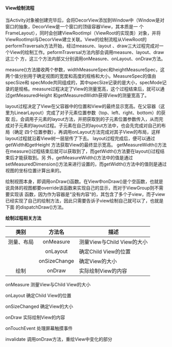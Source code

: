 #### View绘制流程
当Activity对象被创建完毕后，会将DecorView添加到Window中（Window是对窗口的抽象，DecorView是一个窗口的顶级容器View，其本质是一
个FrameLayout），同时会创建ViewRootImpl（ViewRoot的实现类）对象，并将ViewRootImpl与DecorView建立关联。View的绘制流程从ViewRoot的performTraversals方法开始，经过measure、layout 、draw三大过程完成对一个View的绘制工作。peformTraversal方法内部会调用measure、layout、draw这三个
方，这三个方法内部又分别调用onMeasure、onLayout、onDraw方法。

measure()方法接收两个参数，widthMeasureSpec和heightMeasureSpec，这两个值分别用于确定视图的宽度和高度的规格和大小。MeasureSpec的值由specSize和
specMode共同组成的，其中specSize记录的是大小，specMode记录的是规格。measure过程决定了View的测量宽高，这个过程结束后，就可以通过getMeasuredHeight
和getMeasuredWidth获得View的测量宽高了。

layout过程决定了View在父容器中的位置和View的最终显示宽高。在父容器（这里为LinearLayout）完成了对子元素位置参数（top、left、right、bottom）的获取
后，会调用子元素的layout方法，并把获取到的子元素位置参数传入，从而完成对子元素的layout过程。子元素在自己的layout方法中，也会先完成对自己的布局（确定
四个位置参数），再调用onLayout方法完成对其子View的布局，这样layout过程就沿着View树一层层传了下去。 layout过程完成后，便可以通过getWidth和getHeight
方法获取View的最终显示宽高。 getMeasureWidth()方法在measure()过程结束后就可以获取到了，而getWidth()方法要在layout()过程结束后才能获取到。另
外，getMeasureWidth()方法中的值是通过setMeasuredDimension()方法来进行设置的，而getWidth()方法中的值则是通过视图的坐标位置计算出来的。

绘制视图本身，即调用onDraw()函数。在View中onDraw()是个空函数，也就是说具体的视图都要override该函数来实现自己的显示，而对于ViewGroup则不需要实现该
函数，因为作为容器是“没有内容“的，其包含了多个子view，而子view已经实现了自己的绘制方法，因此只需要告诉子view绘制自己就可以了，也就是下面
的dispatchDraw()方法。


**绘制过程相关方法**<br>

| 类别  | 方法名  | 描述  |
|:-----:|:--------:|-------|
|测量、布局 | onMeasure | 测量View与Child View的大小 |
|       | onLayout   | 确定Child View的位置  |
|       | onSizeChange | 确定View的大小  |
| 绘制  | onDraw      | 实际绘制View的内容  |



onMeasure       测量View与Child View的大小

onLayout	      确定Child View的位置

onSizeChanged	  确定View的大小

onDraw	        实际绘制View的内容

onTouchEvent	  处理屏幕触摸事件

invalidate	    调用onDraw方法，重绘View中变化的部分


